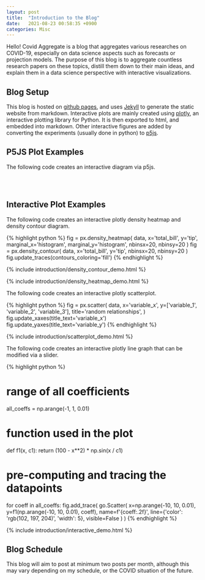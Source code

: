 ```yaml
---
layout: post
title:  "Introduction to the Blog"
date:   2021-08-23 00:58:35 +0900
categories: Misc
---
```

Hello! Covid Aggregate is a blog that aggregates various researches on COVID-19, especially on data science aspects such as forecasts or projection models. The purpose of this blog is to aggregate countless research papers on these topics, distill them down to their main ideas, and explain them in a data science perspective with interactive visualizations.

## Blog Setup
This blog is hosted on [github pages](pages.github.com), and uses [Jekyll](https://jekyllrb.com/) to generate the static website from markdown. Interactive plots are mainly created using [plotly](https://plotly.com/), an interactive plotting library for Python. It is then exported to html, and embedded into markdown. Other interactive figures are added by converting the experiments (usually done in python) to [p5js](https://p5js.org/).

## P5JS Plot Examples

The following code creates an interactive diagram via p5js.
<div id="sketch">
    <script src="https://cdn.jsdelivr.net/npm/p5@1.4.0/lib/p5.min.js"></script>
    <script type="text/javascript" src="{{ "/assets/introduction/example.js" | relative_url }}"></script>
</div><br/>
<div id="sketch2">
    <script src="https://cdn.jsdelivr.net/npm/p5@1.4.0/lib/p5.min.js"></script>
    <script type="text/javascript" src="{{ "/assets/introduction/example2.js" | relative_url }}"></script>
</div><br/>

## Interactive Plot Examples

The following code creates an interactive plotly density heatmap and density contour diagram.

{% highlight python %}
fig = px.density_heatmap(
    data,
    x='total_bill',
    y='tip',
    marginal_x='histogram',
    marginal_y='histogram',
    nbinsx=20,
    nbinsy=20
)
fig = px.density_contour(
    data,
    x='total_bill',
    y='tip',
    nbinsx=20,
    nbinsy=20
)
fig.update_traces(contours_coloring='fill')
{% endhighlight %}

{% include introduction/density_contour_demo.html %}

{% include introduction/density_heatmap_demo.html %}

The following code creates an interactive plotly scatterplot.

{% highlight python %}
fig = px.scatter(
    data,
    x='variable_x',
    y=['variable_1', 'variable_2', 'variable_3'],
    title='random relationships',
)
fig.update_xaxes(title_text='variable_x')
fig.update_yaxes(title_text='variable_y')
{% endhighlight %}

{% include introduction/scatterplot_demo.html %}

The following code creates an interactive plotly line graph that can be modified via a slider.

{% highlight python %}
# range of all coefficients
all_coeffs = np.arange(-1, 1, 0.01)

# function used in the plot
def f1(x, c1):
    return (100 - x**2) * np.sin(x / c1)

# pre-computing and tracing the datapoints
for coeff in all_coeffs:
    fig.add_trace(
        go.Scatter(
            x=np.arange(-10, 10, 0.01),
            y=f1(np.arange(-10, 10, 0.01), coeff),
            name=f'{coeff:.2f}',
            line={'color': 'rgb(102, 197, 204)', 'width': 5},
            visible=False
        )
    )
{% endhighlight %}

{% include introduction/interactive_demo.html %}<br/>
## Blog Schedule

This blog will aim to post at minimum two posts per month, although this may vary depending on my schedule, or the COVID situation of the future.